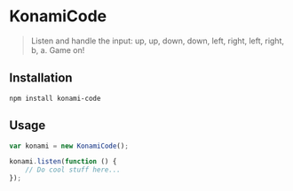 KonamiCode
==========

> Listen and handle the input: up, up, down, down, left, right, left, right, b, a. Game on!



## Installation

```shell
npm install konami-code
```


## Usage
```javascript
var konami = new KonamiCode();

konami.listen(function () {
    // Do cool stuff here...
});
```
